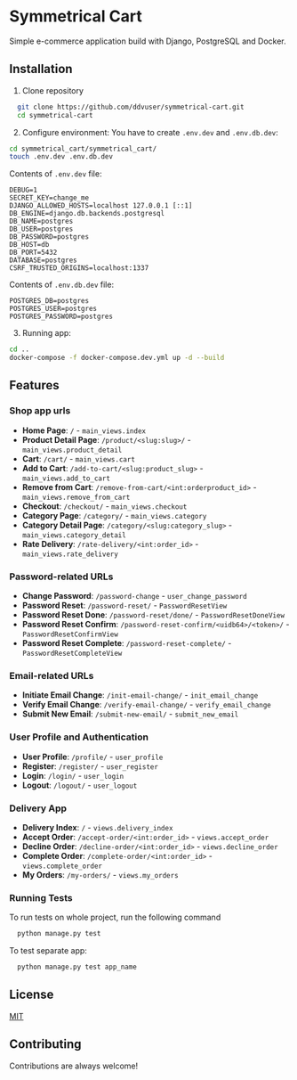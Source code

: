 
# Symmetrical Cart

Simple e-commerce application build with Django, PostgreSQL and Docker.


## Installation

1. Clone repository
```bash
  git clone https://github.com/ddvuser/symmetrical-cart.git
  cd symmetrical-cart
```
2. Configure environment:
You have to create `.env.dev` and `.env.db.dev`:
```bash
cd symmetrical_cart/symmetrical_cart/
touch .env.dev .env.db.dev
```

Contents of `.env.dev` file:
```env
DEBUG=1
SECRET_KEY=change_me
DJANGO_ALLOWED_HOSTS=localhost 127.0.0.1 [::1]
DB_ENGINE=django.db.backends.postgresql
DB_NAME=postgres
DB_USER=postgres
DB_PASSWORD=postgres
DB_HOST=db
DB_PORT=5432
DATABASE=postgres
CSRF_TRUSTED_ORIGINS=localhost:1337
```

Contents of `.env.db.dev` file:

```env
POSTGRES_DB=postgres
POSTGRES_USER=postgres
POSTGRES_PASSWORD=postgres
```
3. Running app:
```bash
cd ..
docker-compose -f docker-compose.dev.yml up -d --build
```

## Features

### Shop app urls
- **Home Page**: `/` - `main_views.index`
- **Product Detail Page**: `/product/<slug:slug>/` - `main_views.product_detail`
- **Cart**: `/cart/` - `main_views.cart`
- **Add to Cart**: `/add-to-cart/<slug:product_slug>` - `main_views.add_to_cart`
- **Remove from Cart**: `/remove-from-cart/<int:orderproduct_id>` - `main_views.remove_from_cart`
- **Checkout**: `/checkout/` - `main_views.checkout`
- **Category Page**: `/category/` - `main_views.category`
- **Category Detail Page**: `/category/<slug:category_slug>` - `main_views.category_detail`
- **Rate Delivery**: `/rate-delivery/<int:order_id>` - `main_views.rate_delivery`

### Password-related URLs
- **Change Password**: `/password-change` - `user_change_password`
- **Password Reset**: `/password-reset/` - `PasswordResetView`
- **Password Reset Done**: `/password-reset/done/` - `PasswordResetDoneView`
- **Password Reset Confirm**: `/password-reset-confirm/<uidb64>/<token>/` - `PasswordResetConfirmView`
- **Password Reset Complete**: `/password-reset-complete/` - `PasswordResetCompleteView`

### Email-related URLs
- **Initiate Email Change**: `/init-email-change/` - `init_email_change`
- **Verify Email Change**: `/verify-email-change/` - `verify_email_change`
- **Submit New Email**: `/submit-new-email/` - `submit_new_email`

### User Profile and Authentication
- **User Profile**: `/profile/` - `user_profile`
- **Register**: `/register/` - `user_register`
- **Login**: `/login/` - `user_login`
- **Logout**: `/logout/` - `user_logout`

### Delivery App
- **Delivery Index**: `/` - `views.delivery_index`
- **Accept Order**: `/accept-order/<int:order_id>` - `views.accept_order`
- **Decline Order**: `/decline-order/<int:order_id>` - `views.decline_order`
- **Complete Order**: `/complete-order/<int:order_id>` - `views.complete_order`
- **My Orders**: `/my-orders/` - `views.my_orders`

### Running Tests

To run tests on whole project, run the following command

```bash
  python manage.py test
```

To test separate app:

```bash
  python manage.py test app_name
```


## License

[MIT](https://choosealicense.com/licenses/mit/)


## Contributing

Contributions are always welcome!


